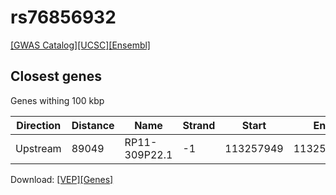 # rs76856932

[[GWAS Catalog]](https://www.ebi.ac.uk/gwas/variants/rs76856932)[[UCSC]](https://genome.ucsc.edu/cgi-bin/hgTracks?position=chr10:113247748-113447748&addHighlight=hg19.chr10%3A123065528%2D123066028%23fcfcac&hgFind.matches=rs76856932&db=hg19)[[Ensembl]](https://grch37.ensembl.org/Homo_sapiens/Variation/Explore?r=10:113347748-113347748;v=rs76856932;vdb=variation)
## Closest genes

Genes withing 100 kbp

| Direction | Distance | Name | Strand | Start | End | Biotype | Description | ID |
| --------- | -------- | ---- | ------ | ----- | --- | ------- | ----------- | -- |
| Upstream | 89049 | RP11-309P22.1 | -1 | 113257949 | 113258699 | pseudogene |  | ENSG00000230809 |


Download: [[VEP]](rs76856932_vep.json.gz)[[Genes]](rs76856932_gene.json.gz)

